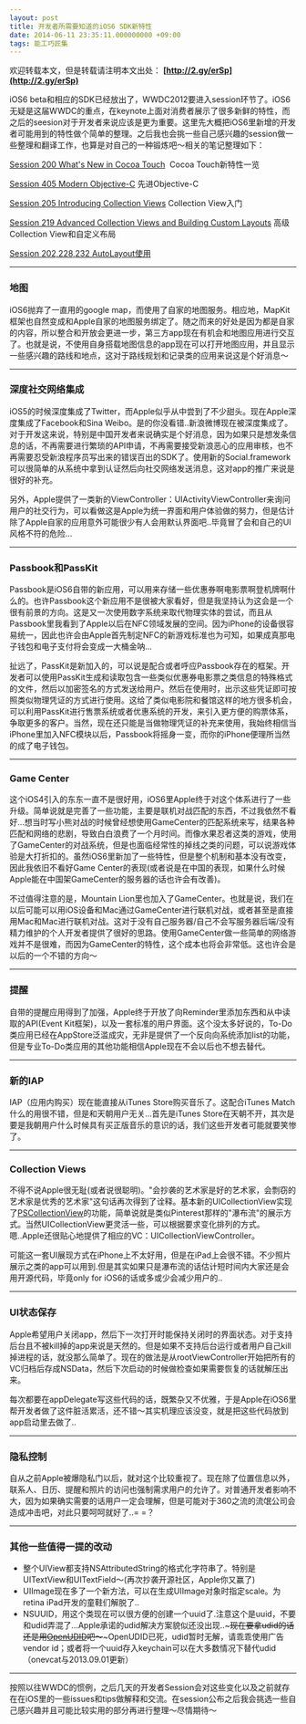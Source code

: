```yaml
---
layout: post
title: 开发者所需要知道的iOS6 SDK新特性
date: 2014-06-11 23:35:11.000000000 +09:00
tags: 能工巧匠集
---
```


欢迎转载本文，但是转载请注明本文出处： **[http://2.gy/erSp](http://2.gy/erSp)**

iOS6 beta和相应的SDK已经放出了，WWDC2012要进入session环节了。iOS6无疑是这届WWDC的重点，在keynote上面对消费者展示了很多新鲜的特性，而之后的seesion对于开发者来说应该是更为重要。这里先大概把iOS6里新增的开发者可能用到的特性做个简单的整理。之后我也会挑一些自己感兴趣的session做一些整理和翻译工作，也算是对自己的一种锻炼吧～相关的笔记整理如下：

[Session 200 What's New in Cocoa Touch](http://www.onevcat.com/2012/06/what-is-new-in-cocoa-touch/)  Cocoa Touch新特性一览

[Session 405 Modern Objective-C](http://www.onevcat.com/2012/06/modern-objective-c/ "WWDC 2012 Session笔记——405 Modern Objective-C") 先进Objective-C

[Session 205 Introducing Collection Views](http://www.onevcat.com/2012/06/introducing-collection-views/ "WWDC 2012 Session笔记——205 Introducing Collection Views") Collection View入门

[Session 219 Advanced Collection Views and Building Custom Layouts](http://www.onevcat.com/2012/08/advanced-collection-view/ "WWDC 2012 Session笔记——219 Advanced Collection Views and Building Custom Layouts") 高级Collection View和自定义布局

[Session 202,228,232 AutoLayout使用](http://www.onevcat.com/2012/09/autoayout/ "WWDC 2012 Session笔记——202, 228, 232 AutoLayout（自动布局）入门")

* * *

### 地图

iOS6抛弃了一直用的google map，而使用了自家的地图服务。相应地，MapKit框架也自然变成和Apple自家的地图服务绑定了。随之而来的好处是因为都是自家的内容，所以整合和开放会更进一步，第三方app现在有机会和地图应用进行交互了。也就是说，不使用自身搭载地图信息的app现在可以打开地图应用，并且显示一些感兴趣的路线和地点，这对于路线规划和记录类的应用来说这是个好消息～

<!--more-->

* * *

### 深度社交网络集成

iOS5的时候深度集成了Twitter，而Apple似乎从中尝到了不少甜头。现在Apple深度集成了Facebook和Sina Weibo。是的你没看错..新浪微博现在被深度集成了。对于开发这来说，特别是中国开发者来说确实是个好消息，因为如果只是想发条信息的话，不再需要进行繁琐的API申请，不再需要接受新浪恶心的应用审核，也不再需要忍受新浪程序员写出来的错误百出的SDK了。使用新的Social.framework可以很简单的从系统中拿到认证然后向社交网络发送消息，这对app的推广来说是很好的补充。

另外，Apple提供了一类新的ViewController：UIActivityViewController来询问用户的社交行为，可以看做这是Apple为统一界面和用户体验做的努力，但是估计除了Apple自家的应用意外可能很少有人会用默认界面吧..毕竟冒了会和自己的UI风格不符的危险…

* * *

### Passbook和PassKit

Passbook是iOS6自带的新应用，可以用来存储一些优惠券啊电影票啊登机牌啊什么的。也许Passbook这个新应用不是很被大家看好，但是我坚持认为这会是一个很有前景的方向。这是又一次使用数字系统来取代物理实体的尝试，而且从Passbook里我看到了Apple以后在NFC领域发展的空间。因为iPhone的设备很容易统一，因此也许会由Apple首先制定NFC的新游戏标准也为可知，如果成真那电子钱包和电子支付将会变成一大桶金呐…

扯远了，PassKit是新加入的，可以说是配合或者呼应Passbook存在的框架。开发者可以使用PassKit生成和读取包含一些类似优惠券电影票之类信息的特殊格式的文件，然后以加密签名的方式发送给用户。然后在使用时，出示这些凭证即可按照类似物理凭证的方式进行使用。这给了类似电影院和餐馆这样的地方很多机会，可以利用PassKit进行售票系统或者优惠系统的开发，来引入更方便的购票体系，争取更多的客户。当然，现在还只能是当做物理凭证的补充来使用，我始终相信当iPhone里加入NFC模块以后，Passbook将摇身一变，而你的iPhone便理所当然的成了电子钱包。

* * *

### Game Center

这个iOS4引入的东东一直不是很好用，iOS6里Apple终于对这个体系进行了一些升级。简单说就是完善了一些功能，主要是联机对战匹配的东西，不过我依然不看好…想当时写小熊对战的时候曾经想使用GameCenter的匹配系统来写，结果各种匹配和网络的悲剧，导致白白浪费了一个月时间。而像水果忍者这类的游戏，使用了GameCenter的对战系统，但是也面临经常性的掉线之类的问题，可以说游戏体验是大打折扣的。虽然iOS6里新加了一些特性，但是整个机制和基本没有改变，因此我依旧不看好Game Center的表现(或者说是在中国的表现，如果什么时候Apple能在中国架GameCenter的服务器的话也许会有改善)。

不过值得注意的是，Mountain Lion里也加入了GameCenter。也就是说，我们在以后可能可以用iOS设备和Mac通过GameCenter进行联机对战，或者甚至是直接用Mac和Mac进行联机对战。这对于没有自己服务器/自己不会写服务器后端/没有精力维护的个人开发者提供了很好的思路。使用GameCenter做一些简单的网络游戏并不是很难，而因为GameCenter的特性，这个成本也将会非常低。这也许会是以后的一个不错的方向～

* * *

### 提醒

自带的提醒应用得到了加强，Apple终于开放了向Reminder里添加东西和从中读取的API(Event Kit框架)，以及一套标准的用户界面。这个没太多好说的，To-Do类应用已经在AppStore泛滥成灾，无非是提供了一个反向向系统添加list的功能，但是专业To-Do类应用的其他功能相信Apple现在不会以后也不想去替代。

* * *

### 新的IAP

IAP（应用内购买）现在能直接从iTunes Store购买音乐了。这配合iTunes Match什么的用很不错，但是和天朝用户无关…首先是iTunes Store在天朝不开，其次是要是我朝用户什么时候具有买正版音乐的意识的话，我们这些开发者可能就要笑惨了。

* * *

### Collection Views

不得不说Apple很无耻(或者说很聪明)。"会抄袭的艺术家是好的艺术家，会剽窃的艺术家是优秀的艺术家"这句话再次得到了诠释。基本新的UICollectionView实现了[PSCollectionView](https://github.com/ptshih/PSCollectionView)的功能，简单说就是类似Pinterest那样的"瀑布流"的展示方式。当然UICollectionView更灵活一些，可以根据要求变化排列的方式。嗯..Apple还很贴心地提供了相应的VC：UICollectionViewController。

可能这一套UI展现方式在iPhone上不太好用，但是在iPad上会很不错。不少照片展示之类的app可以用到.但是其实如果只是瀑布流的话估计短时间内大家还是会用开源代码，毕竟only for iOS6的话或多或少会减少用户的..

* * *

### UI状态保存

Apple希望用户关闭app，然后下一次打开时能保持关闭时的界面状态。对于支持后台且不被kill掉的app来说是天然的。但是如果不支持后台运行或者用户自己kill掉进程的话，就没那么简单了。现在的做法是从rootViewController开始把所有的VC归档后存成NSData，然后下次启动的时候做检查如果需要恢复的话就解压出来。

每次都要在appDelegate写这些代码的话，既繁杂又不优雅，于是Apple在iOS6里帮开发者做了这件脏活累活，还不错～其实机理应该没变，就是把这些代码放到app启动里去做了..

* * *

### 隐私控制

自从之前Apple被爆隐私门以后，就对这个比较重视了。现在除了位置信息以外，联系人、日历、提醒和照片的访问也强制需求用户的允许了。对普通开发者影响不大，因为如果确实需要的话用户一定会理解，但是可能对于360之流的流氓公司会造成冲击吧，对此只要呵呵就好了..= =？

* * *

### 其他一些值得一提的改动

*   整个UIView都支持NSAttributedString的格式化字符串了。特别是UITextView和UITextField～(再次抄袭开源社区，Apple你又赢了)
*   UIImage现在多了一个新方法，可以在生成UIImage对象时指定scale。为retina iPad开发的童鞋们解脱了..
*   NSUUID，用这个类现在可以很方便的创建一个uuid了.注意这个是uuid，不要和udid弄混了…Apple承诺的udid解决方案貌似还没出现..~~~现在要拿udid的话还是用[OpenUDID](https://github.com/ylechelle/OpenUDID)吧～~~~OpenUDID已死，udid暂时无解，请乖乖使用广告vendor id；或者将一个uuid存入keychain可以在大多数情况下替代udid（onevcat与2013.09.01更新）

* * *

按照以往WWDC的惯例，之后几天的开发者Session会对这些变化以及之前就存在在iOS里的一些issues和tips做解释和交流。在session公布之后我会挑选一些自己感兴趣并且可能比较实用的部分再进行整理～尽情期待～
